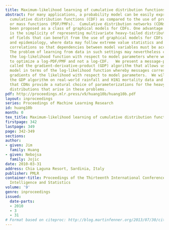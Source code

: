 ```yaml
---
title: Maximum-likelihood learning of cumulative distribution functions on graphs
abstract: For many applications, a probability model can be easily expressed as a
  cumulative distribution functions (CDF) as compared to the use of probability density
  or mass functions (PDF/PMFs).  Cumulative distribution networks (CDNs) have recently
  been proposed as a class of graphical models for CDFs. One advantage of CDF models
  is the simplicity of representing multivariate heavy-tailed distributions. Examples
  of fields that can benefit from the use of graphical models for CDFs include climatology
  and epidemiology, where data may follow extreme value statistics and exhibit spatial
  correlations so that dependencies between model variables must be accounted for.
  The problem of learning from data in such settings may nevertheless consist of optimizing
  the log-likelihood function with respect to model parameters where we are required
  to optimize a log-PDF/PMF and not a log-CDF.   We present a message-passing algorithm
  called the gradient-derivative-product (GDP) algorithm that allows us to learn the
  model in terms of the log-likelihood function whereby messages correspond to local
  gradients of the likelihood with respect to model parameters.  We will demonstrate
  the GDP algorithm on real-world rainfall and H1N1 mortality data and we will show
  that CDNs provide a natural choice of parameterizations for the heavy-tailed multivariate
  distributions that arise in these problems.
pdf: http://proceedings.mlr.press/v9/huang10b/huang10b.pdf
layout: inproceedings
series: Proceedings of Machine Learning Research
id: huang10b
month: 0
tex_title: Maximum-likelihood learning of cumulative distribution functions on graphs
firstpage: 342
lastpage: 349
page: 342-349
sections: 
author:
- given: Jim
  family: Huang
- given: Nebojsa
  family: Jojic
date: 2010-03-31
address: Chia Laguna Resort, Sardinia, Italy
publisher: PMLR
container-title: Proceedings of the Thirteenth International Conference on Artificial
  Intelligence and Statistics
volume: '9'
genre: inproceedings
issued:
  date-parts:
  - 2010
  - 3
  - 31
# Format based on citeproc: http://blog.martinfenner.org/2013/07/30/citeproc-yaml-for-bibliographies/
---
```


